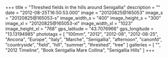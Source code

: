 +++
title = "Threshed fields in the hills around Senigallia"
description = ""
date = "2012-08-25T16:50:53.000"
image = "20120825@165053"
image_s = "20120825@165053-s"
image_width_s = "400"
image_height_s = "300"
image_xl = "20120825@165053-xl"
image_width_xl = "1023"
image_height_xl = "768"
gps_latitude = "43.7076966"
gps_longitude = "13.13194985"
phototags = [ "100mm", "2012", "2012-08", "2012-08-25", "Ancona", "Europe", "Italy", "Marche", "Senigallia", "afternoon", "canonfd", "countryside", "field", "hill", "summer", "threshed", "tree" ]
galleries = [ "", "2012 Timeline", "Book Senigallia Mare Collina", "Senigallia Hills" ]
+++
